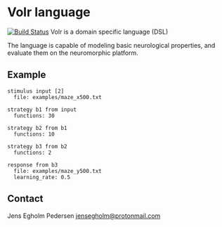 # Volr language
[![Build Status](https://travis-ci.org/volr/lang.svg?branch=master)](https://travis-ci.org/volr/lang)
Volr is a domain specific language (DSL)

The language is capable of modeling basic neurological properties, and evaluate them on the neuromorphic platform.

## Example

    stimulus input [2]
      file: examples/maze_x500.txt

    strategy b1 from input
      functions: 30

    strategy b2 from b1
      functions: 10

    strategy b3 from b2
      functions: 2

    response from b3
      file: examples/maze_y500.txt
      learning_rate: 0.5

## Contact
Jens Egholm Pedersen <jensegholm@protonmail.com>
